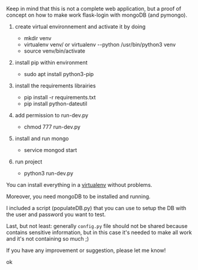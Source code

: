 Keep in mind that this is not a complete web application, but a proof of concept on how to make work flask-login with mongoDB (and pymongo).

1. create virtual environnement and activate it by doing
    - mkdir venv
    - virtualenv venv/ or virtualenv --python /usr/bin/python3 venv
    - source venv/bin/activate

2. install pip within environment
    - sudo apt install python3-pip

3. install the requirements librairies 
    - pip install -r requirements.txt
    - pip install python-dateutil

4. add permission to run-dev.py
    - chmod 777 run-dev.py

5. install and run mongo
    - service mongod start

6. run project
    - python3 run-dev.py


You can install everything in a [virtualenv](https://virtualenv.pypa.io/en/latest/) without problems.

Moreover, you need mongoDB to be installed and running.

I included a script (populateDB.py) that you can use to setup the DB with the user and password you want to test.

Last, but not least: generally `config.py` file should not be shared because contains sensitive information, but in this case it's needed to make all work and it's not containing so much ;)

If you have any improvement or suggestion, please let me know!

ok



